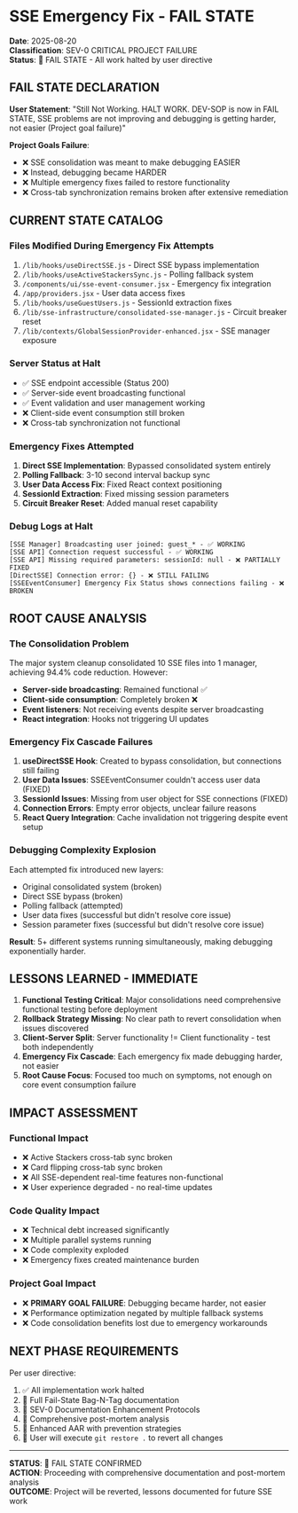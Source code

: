 # SSE Emergency Fix - FAIL STATE

**Date**: 2025-08-20  
**Classification**: SEV-0 CRITICAL PROJECT FAILURE  
**Status**: 🛑 FAIL STATE - All work halted by user directive

## FAIL STATE DECLARATION

**User Statement**: "Still Not Working. HALT WORK. DEV-SOP is now in FAIL STATE, SSE problems are not improving and debugging is getting harder, not easier (Project goal failure)"

**Project Goals Failure**:
- ❌ SSE consolidation was meant to make debugging EASIER
- ❌ Instead, debugging became HARDER  
- ❌ Multiple emergency fixes failed to restore functionality
- ❌ Cross-tab synchronization remains broken after extensive remediation

## CURRENT STATE CATALOG

### Files Modified During Emergency Fix Attempts
1. `/lib/hooks/useDirectSSE.js` - Direct SSE bypass implementation
2. `/lib/hooks/useActiveStackersSync.js` - Polling fallback system  
3. `/components/ui/sse-event-consumer.jsx` - Emergency fix integration
4. `/app/providers.jsx` - User data access fixes
5. `/lib/hooks/useGuestUsers.js` - SessionId extraction fixes
6. `/lib/sse-infrastructure/consolidated-sse-manager.js` - Circuit breaker reset
7. `/lib/contexts/GlobalSessionProvider-enhanced.jsx` - SSE manager exposure

### Server Status at Halt
- ✅ SSE endpoint accessible (Status 200)
- ✅ Server-side event broadcasting functional
- ✅ Event validation and user management working
- ❌ Client-side event consumption still broken
- ❌ Cross-tab synchronization not functional

### Emergency Fixes Attempted
1. **Direct SSE Implementation**: Bypassed consolidated system entirely
2. **Polling Fallback**: 3-10 second interval backup sync
3. **User Data Access Fix**: Fixed React context positioning
4. **SessionId Extraction**: Fixed missing session parameters
5. **Circuit Breaker Reset**: Added manual reset capability

### Debug Logs at Halt
```
[SSE Manager] Broadcasting user joined: guest_* - ✅ WORKING
[SSE API] Connection request successful - ✅ WORKING  
[SSE API] Missing required parameters: sessionId: null - ❌ PARTIALLY FIXED
[DirectSSE] Connection error: {} - ❌ STILL FAILING
[SSEEventConsumer] Emergency Fix Status shows connections failing - ❌ BROKEN
```

## ROOT CAUSE ANALYSIS

### The Consolidation Problem
The major system cleanup consolidated 10 SSE files into 1 manager, achieving 94.4% code reduction. However:
- **Server-side broadcasting**: Remained functional ✅
- **Client-side consumption**: Completely broken ❌
- **Event listeners**: Not receiving events despite server broadcasting
- **React integration**: Hooks not triggering UI updates

### Emergency Fix Cascade Failures
1. **useDirectSSE Hook**: Created to bypass consolidation, but connections still failing
2. **User Data Issues**: SSEEventConsumer couldn't access user data (FIXED)  
3. **SessionId Issues**: Missing from user object for SSE connections (FIXED)
4. **Connection Errors**: Empty error objects, unclear failure reasons
5. **React Query Integration**: Cache invalidation not triggering despite event setup

### Debugging Complexity Explosion
Each attempted fix introduced new layers:
- Original consolidated system (broken)
- Direct SSE bypass (broken)
- Polling fallback (attempted)
- User data fixes (successful but didn't resolve core issue)
- Session parameter fixes (successful but didn't resolve core issue)

**Result**: 5+ different systems running simultaneously, making debugging exponentially harder.

## LESSONS LEARNED - IMMEDIATE

1. **Functional Testing Critical**: Major consolidations need comprehensive functional testing before deployment
2. **Rollback Strategy Missing**: No clear path to revert consolidation when issues discovered
3. **Client-Server Split**: Server functionality != Client functionality - test both independently
4. **Emergency Fix Cascade**: Each emergency fix made debugging harder, not easier
5. **Root Cause Focus**: Focused too much on symptoms, not enough on core event consumption failure

## IMPACT ASSESSMENT

### Functional Impact
- ❌ Active Stackers cross-tab sync broken
- ❌ Card flipping cross-tab sync broken  
- ❌ All SSE-dependent real-time features non-functional
- ❌ User experience degraded - no real-time updates

### Code Quality Impact  
- ❌ Technical debt increased significantly
- ❌ Multiple parallel systems running
- ❌ Code complexity exploded
- ❌ Emergency fixes created maintenance burden

### Project Goal Impact
- ❌ **PRIMARY GOAL FAILURE**: Debugging became harder, not easier
- ❌ Performance optimization negated by multiple fallback systems
- ❌ Code consolidation benefits lost due to emergency workarounds

## NEXT PHASE REQUIREMENTS

Per user directive:
1. ✅ All implementation work halted
2. 🔄 Full Fail-State Bag-N-Tag documentation  
3. 🔄 SEV-0 Documentation Enhancement Protocols
4. 🔄 Comprehensive post-mortem analysis
5. 🔄 Enhanced AAR with prevention strategies
6. 🔄 User will execute `git restore .` to revert all changes

---

**STATUS**: 🛑 FAIL STATE CONFIRMED  
**ACTION**: Proceeding with comprehensive documentation and post-mortem analysis  
**OUTCOME**: Project will be reverted, lessons documented for future SSE work